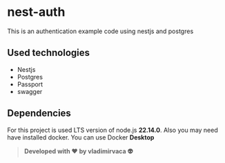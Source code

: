# nest-auth
This is an authentication example code using nestjs and postgres

## Used technologies

- Nestjs
- Postgres
- Passport
- swagger

## Dependencies

For this project is used LTS version of node.js **22.14.0**. Also you may need have installed docker.
You can use Docker **Desktop**

> **Developed with ❤️ by vladimirvaca 👽**